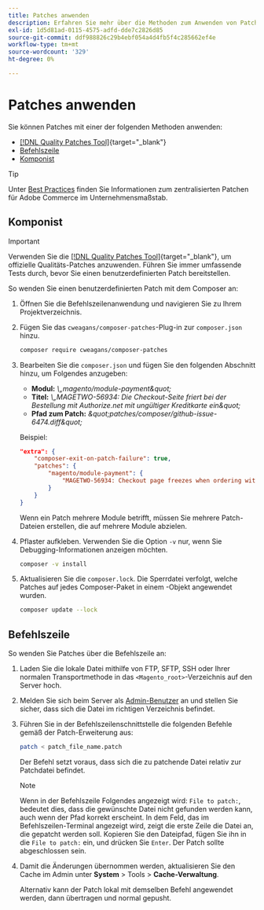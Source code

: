 ```yaml
---
title: Patches anwenden
description: Erfahren Sie mehr über die Methoden zum Anwenden von Patches auf ein Adobe Commerce-Projekt.
exl-id: 1d5d81ad-0115-4575-adfd-dde7c2826d85
source-git-commit: ddf988826c29b4ebf054a4d4fb5f4c285662ef4e
workflow-type: tm+mt
source-wordcount: '329'
ht-degree: 0%

---
```


# Patches anwenden

Sie können Patches mit einer der folgenden Methoden anwenden:

- [[!DNL Quality Patches Tool]](https://experienceleague.adobe.com/tools/commerce-quality-patches/index.html?lang=de){target="_blank"}
- [Befehlszeile](../patches/apply.md#command-line)
- [Komponist](../patches/apply.md#composer)


>[!TIP]
>
>Unter [Best Practices](../../implementation-playbook/best-practices/maintenance/patching-at-scale.md) finden Sie Informationen zum zentralisierten Patchen für Adobe Commerce im Unternehmensmaßstab.

## Komponist

>[!IMPORTANT]
>
>Verwenden Sie die [[!DNL Quality Patches Tool]](https://experienceleague.adobe.com/tools/commerce-quality-patches/index.html?lang=de){target="_blank"}, um offizielle Qualitäts-Patches anzuwenden. Führen Sie immer umfassende Tests durch, bevor Sie einen benutzerdefinierten Patch bereitstellen.

So wenden Sie einen benutzerdefinierten Patch mit dem Composer an:

1. Öffnen Sie die Befehlszeilenanwendung und navigieren Sie zu Ihrem Projektverzeichnis.
1. Fügen Sie das `cweagans/composer-patches`-Plug-in zur `composer.json` hinzu.

   ```bash
   composer require cweagans/composer-patches
   ```

1. Bearbeiten Sie die `composer.json` und fügen Sie den folgenden Abschnitt hinzu, um Folgendes anzugeben:
   - **Modul:** *\„magento/module-payment\&quot;*
   - **Titel:** *\„MAGETWO-56934: Die Checkout-Seite friert bei der Bestellung mit Authorize.net mit ungültiger Kreditkarte ein\&quot;*
   - **Pfad zum Patch:** *\&quot;patches/composer/github-issue-6474.diff\&quot;*

   Beispiel:

   ```json
   "extra": {
       "composer-exit-on-patch-failure": true,
       "patches": {
           "magento/module-payment": {
               "MAGETWO-56934: Checkout page freezes when ordering with Authorize.net with invalid credit card": "patches/composer/github-issue-6474.diff"
           }
       }
   }
   ```

   Wenn ein Patch mehrere Module betrifft, müssen Sie mehrere Patch-Dateien erstellen, die auf mehrere Module abzielen.

1. Pflaster aufkleben. Verwenden Sie die Option `-v` nur, wenn Sie Debugging-Informationen anzeigen möchten.

   ```bash
   composer -v install
   ```

1. Aktualisieren Sie die `composer.lock`. Die Sperrdatei verfolgt, welche Patches auf jedes Composer-Paket in einem -Objekt angewendet wurden.

   ```bash
   composer update --lock
   ```

## Befehlszeile

So wenden Sie Patches über die Befehlszeile an:

1. Laden Sie die lokale Datei mithilfe von FTP, SFTP, SSH oder Ihrer normalen Transportmethode in das `<Magento_root>`-Verzeichnis auf den Server hoch.
1. Melden Sie sich beim Server als [Admin-Benutzer](../../configuration/cli/config-cli.md#prerequisites) an und stellen Sie sicher, dass sich die Datei im richtigen Verzeichnis befindet.
1. Führen Sie in der Befehlszeilenschnittstelle die folgenden Befehle gemäß der Patch-Erweiterung aus:

   ```bash
   patch < patch_file_name.patch
   ```

   Der Befehl setzt voraus, dass sich die zu patchende Datei relativ zur Patchdatei befindet.

   >[!NOTE]
   >
   >Wenn in der Befehlszeile Folgendes angezeigt wird: `File to patch:`, bedeutet dies, dass die gewünschte Datei nicht gefunden werden kann, auch wenn der Pfad korrekt erscheint. In dem Feld, das im Befehlszeilen-Terminal angezeigt wird, zeigt die erste Zeile die Datei an, die gepatcht werden soll. Kopieren Sie den Dateipfad, fügen Sie ihn in die `File to patch:` ein, und drücken Sie `Enter`. Der Patch sollte abgeschlossen sein.

1. Damit die Änderungen übernommen werden, aktualisieren Sie den Cache im Admin unter **System** > Tools > **Cache-Verwaltung**.

   Alternativ kann der Patch lokal mit demselben Befehl angewendet werden, dann übertragen und normal gepusht.
